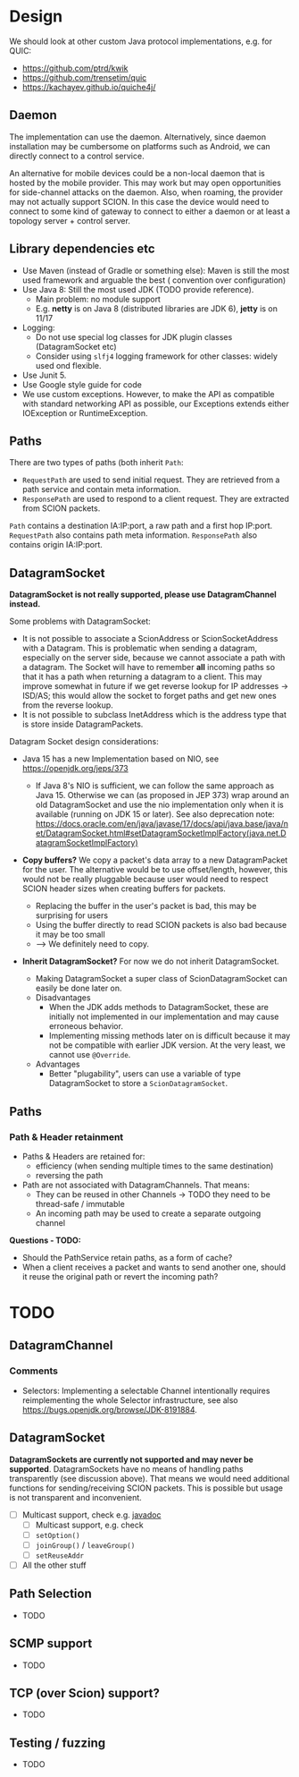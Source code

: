 # Design

We should look at other custom Java protocol implementations, e.g. for QUIC:
* https://github.com/ptrd/kwik
* https://github.com/trensetim/quic
* https://kachayev.github.io/quiche4j/

## Daemon
The implementation can use the daemon. Alternatively, since daemon installation may
be cumbersome on platforms such as Android, we can directly connect to a control service.

An alternative for mobile devices could be a non-local daemon that is hosted by the mobile provider.
This may work but may open opportunities for side-channel attacks on the daemon.
Also, when roaming, the provider may not actually support SCION. In this case the
device would need to connect to some kind of gateway to connect to either a daemon or
at least a topology server + control server.

## Library dependencies etc

- Use Maven (instead of Gradle or something else): Maven is still the most used framework and arguable the best (
  convention over configuration)
- Use Java 8: Still the most used JDK (TODO provide reference).
  - Main problem: no module support
  - E.g. **netty** is on Java 8 (distributed libraries are JDK 6), **jetty** is on 11/17
- Logging:
    - Do not use special log classes for JDK plugin classes (DatagramSocket etc)
    - Consider using `slfj4` logging framework for other classes: widely used ond flexible.
- Use Junit 5.
- Use Google style guide for code
- We use custom exceptions. However, to make the API as compatible with standard networking API
  as possible, our Exceptions extends either IOException or RuntimeException.

## Paths

There are two types of paths (both inherit `Path`:
- `RequestPath` are used to send initial request. They are retrieved from a path service and contain meta information.
- `ResponsePath` are used to respond to a client request. They are extracted from SCION packets.

`Path` contains a destination IA:IP:port, a raw path and a first hop IP:port.
`RequestPath` also contains path meta information.
`ResponsePath` also contains origin IA:IP:port.


## DatagramSocket

**DatagramSocket is not really supported, please use DatagramChannel instead.**

Some problems with DatagramSocket:
- It is not possible to associate a ScionAddress or ScionSocketAddress with a Datagram.
  This is problematic when sending a datagram, especially on the server side, because 
  we cannot associate a path with a datagram. The Socket will have to remember **all** incoming
  paths so that it has a path when returning a datagram to a client.
  This may improve somewhat in future if we get reverse lookup for IP addresses -> ISD/AS; 
  this would allow the socket to forget paths and get new ones from the reverse lookup.
- It is not possible to subclass InetAddress which is the address type that is store inside 
  DatagramPackets.


Datagram Socket design considerations:
- Java 15 has a new Implementation based on NIO, see https://openjdk.org/jeps/373
  - If Java 8's NIO is sufficient, we can follow the same approach as Java 15.
    Otherwise we can (as proposed in JEP 373) wrap around an old DatagramSocket and use
    the nio implementation only when it is available (running on JDK 15 or later).
    See also deprecation note: https://docs.oracle.com/en/java/javase/17/docs/api/java.base/java/net/DatagramSocket.html#setDatagramSocketImplFactory(java.net.DatagramSocketImplFactory)

- **Copy buffers?** We copy a packet's data array to a new DatagramPacket for the user.
  The alternative would be to use offset/length, however, this would not be really
  pluggable because user would need to respect SCION header sizes when creating buffers for packets.
  - Replacing the buffer in the user's packet is bad, this may be surprising for users
  - Using the buffer directly to read SCION packets is also bad because it may be too small
  - --> We definitely need to copy.
- **Inherit DatagramSocket?** For now we do not inherit DatagramSocket.
  - Making DatagramSocket a super class of ScionDatagramSocket can easily be done later on.
  - Disadvantages 
    - When the JDK adds methods to DatagramSocket, these are initially not implemented
      in our implementation and may cause erroneous behavior. 
    - Implementing missing methods later on is difficult because it may not be compatible with
      earlier JDK version. At the very least, we cannot use `@Override`.
  - Advantages
    - Better "plugability", users can use a variable of type DatagramSocket to store
      a `ScionDatagramSocket`.


## Paths

### Path & Header retainment
- Paths & Headers are retained for:
  - efficiency (when sending multiple times to the same destination)
  - reversing the path
- Path are not associated with DatagramChannels. That means:
  - They can be reused in other Channels -> TODO they need to be thread-safe / immutable
  - An incoming path may be used to create a separate outgoing channel
  
**Questions - TODO:**
- Should the PathService retain paths, as a form of cache?
- When a client receives a packet and wants to send another one, should it reuse the original 
  path or revert the incoming path? 

# TODO

## DatagramChannel

### Comments
* Selectors: Implementing a selectable Channel intentionally requires reimplementing
  the whole Selector infrastructure, see also https://bugs.openjdk.org/browse/JDK-8191884.

## DatagramSocket

**DatagramSockets are currently not supported and may never be supported**. 
DatagramSockets have no means of handling paths transparently (see discussion above).
That means we would need additional functions for sending/receiving SCION packets.
This is possible but usage is not transparent and inconvenient. 

* [ ] Multicast support, check
  e.g. [javadoc](https://docs.oracle.com/en/java/javase/17/docs/api/java.base/java/net/DatagramSocket.html)
    * [ ] Multicast support, e.g. check
    * [ ] `setOption()`
    * [ ] `joinGroup()` / `leaveGroup()`
    * [ ] `setReuseAddr`
* [ ] All the other stuff

## Path Selection

* TODO

## SCMP support

* TODO

## TCP (over Scion) support?

* TODO

## Testing / fuzzing

* TODO
